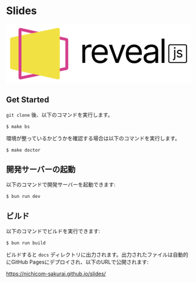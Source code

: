 # Slides

<img src="docs/images/logo.png" alt="reveal.js">

## Get Started

`git clone` 後、以下のコマンドを実行します。

```shell
$ make bs
```

環境が整っているかどうかを確認する場合は以下のコマンドを実行します。

```shell
$ make doctor
```

## 開発サーバーの起動

以下のコマンドで開発サーバーを起動できます:

```shell
$ bun run dev
```

## ビルド

以下のコマンドでビルドを実行できます:

```shell
$ bun run build
```

ビルドすると `docs` ディレクトリに出力されます。出力されたファイルは自動的にGitHub Pagesにデプロイされ、以下のURLで公開されます:

https://nichicom-sakurai.github.io/slides/
